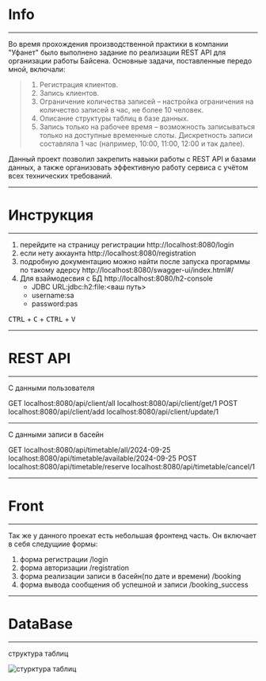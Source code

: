 # Info
---
Во время прохождения производственной практики в компании "Уфанет" было  выполнено задание по реализации REST API для
организации работы Байсена. Основные задачи, поставленные передо мной, включали:

>1. Регистрация клиентов.
>2. Запись клиентов.
>3. Ограничение количества записей – настройка ограничения на количество записей в час, не более 10 человек.
>4. Описание структуры таблиц в базе данных.
>5. Запись только на рабочее время – возможность записываться только на доступные временные слоты. Дискретность записи составляла 1 час (например, 10:00, 11:00, 12:00 и так далее).
   
Данный проект позволил закрепить навыки работы с REST API и базами данных, а также организовать эффективную работу сервиса с учётом всех технических требований.

---

# Инструкция 

---

1. перейдите на страницу регистрации http://localhost:8080/login
2. если нету аккаунта http://localhost:8080/registration
3. подробную документацию можно найти после запуска прогарммы по такому адерсу http://localhost:8080/swagger-ui/index.html#/
4. Для взаймодесвия с БД http://localhost:8080/h2-console
   * JDBC URL:jdbc:h2:file:<ваш путь>
   * username:sa
   * password:pas

<kbd>CTRL</kbd> + <kbd>C</kbd> + <kbd>CTRL</kbd> + <kbd>V</kbd>

---

# REST API
---
С данными пользователя 

GET
localhost:8080/api/client/all
localhost:8080/api/client/get/1
POST
localhost:8080/api/client/add
localhost:8080/api/client/update/1

---
С данными записи в басейн

GET
localhost:8080/api/timetable/all/2024-09-25
localhost:8080/api/timetable/available/2024-09-25
POST
localhost:8080/api/timetable/reserve
localhost:8080/api/timetable/cancel/1

---

# Front
---

Так же у данного проекат есть небольшая фронтенд часть.
Он включает в себя следущиие формы:
1. форма регистрации /login
2. форма авторизации /registration
3. форма реализации записи в басейн(по дате и времени) /booking 
4. форма вывода сообщения об успешной и записи /booking_success
   
---

# DataBase
---
структура таблиц 

![стурктура таблиц](https://i.ibb.co/WttYY2D/2024-10-02-115503.png)